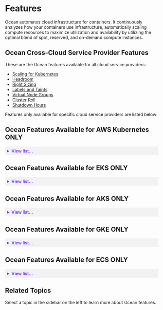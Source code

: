 # Features

Ocean automates cloud infrastructure for containers. It continuously analyzes how your containers use infrastructure, automatically scaling compute resources to maximize utilization and availability by utilizing the optimal blend of spot, reserved, and on-demand compute instances.

## Ocean Cross-Cloud Service Provider Features

These are the Ocean features available for all cloud service providers:

* [Scaling for Kubernetes](ocean/features/scaling-kubernetes)
* [Headroom](ocean/features/headroom)
* [Right Sizing](ocean/features/right-sizing)
* [Labels and Taints](ocean/features/labels-and-taints)
* [Virtual Node Groups](ocean/features/launch-specifications)
* [Cluster Roll](ocean/features/roll-gen)
* [Shutdown Hours](ocean/features/running-hours)

Features only available for specific cloud service providers are listed below:

## Ocean Features Available for AWS Kubernetes ONLY

  <details style="background:#f2f2f2; padding:6px; margin:10px 0px 0px 0px">
   <summary markdown="span" style="color:#7632FE; font-weight:600" id=”texttolinkto”>View list...</summary>
   
  <div style="padding-left:16px">

  These features are ONLY available for Ocean AWS Kubernetes:

  * [Elastic IP](ocean/features/elastic-ip)
  * [Distribute Nodes by vCPU](ocean/features/distribute-vcpu)
  * [Set up Extended Resource Support](ocean/tutorials/set-up-extended-resource-support)

   </div>
    </details>

## Ocean Features Available for EKS ONLY

 <details style="background:#f2f2f2; padding:6px; margin:10px 0px 0px 0px">
   <summary markdown="span" style="color:#7632FE; font-weight:600" id=”texttolinkto”>View list...</summary>
    
   <div style="padding-left:16px">

  These features are ONLY available for Ocean EKS:
  
  * [EKS AMI Auto Update](ocean/features/eks-auto-ami)
  * [Upgrade Kubernetes Version in an Ocean EKS Cluster](ocean/tutorials/upgrade-kubernetes-eks)

   </div>
    </details>

## Ocean Features Available for AKS ONLY

 <details style="background:#f2f2f2; padding:6px; margin:10px 0px 0px 0px">
   <summary markdown="span" style="color:#7632FE; font-weight:600" id=”texttolinkto”>View list...</summary>
   
   <div style="padding-left:16px">

These features are ONLY available for Ocean AKS:

- [Scheduled Roll via Console](ocean/features/roll)
- [Log Integration with Azure Blob](ocean/features/log-integration-with-azure-blob)
- [Import AKS Cluster with Availability Zone Zero](https://docs.spot.io/ocean/features/vngs/az-zero-feature)
- [Regions Without AZ Support (AKS)](ocean/getting-started/aks?id=support-for-regions-without-availability-zones)
- [Select VMs for an AKS Virtual Node Group](https://docs.spot.io/ocean/features/vm-selection-aks)
- [Suspension Hours to Suppress Restrict Scale Down ](https://docs.spot.io/ocean/features/scaling-kubernetes?id=suspension-hours-to-suppress-ocean-restrict-scale-down-aks-only)

>**Notes**: Ocean initiates actions in the Azure account. These actions are bound by the [Azure subscription limits and quotas](https://docs.microsoft.com/en-us/azure/azure-resource-manager/management/azure-subscription-service-limits) provided in the account.
>
> Ocean for AKS currently supports the import of Linux-based node pools only.

 </div>
  </details>

## Ocean Features Available for GKE ONLY
  
 <details style="background:#f2f2f2; padding:6px; margin:10px 0px 0px 0px">
   <summary markdown="span" style="color:#7632FE; font-weight:600" id=”texttolinkto”>View list...</summary>
  
   <div style="padding-left:16px">

These features are ONLY available for Ocean GKE:

* [Auto Update Process for GKE](ocean/features/auto-update-process-gke)
* [Set Maximum Scale Down % for VNG or Cluster via the Console](https://docs.spot.io/ocean/features/max-scale-down-vng-gke-ui)
* [Committed Use Discount](ocean/features/committed-use-discount)


 </div>
  </details>

## Ocean Features Available for ECS ONLY

 <details style="background:#f2f2f2; padding:6px; margin:10px 0px 0px 0px">
   <summary markdown="span" style="color:#7632FE; font-weight:600" id=”texttolinkto”>View list...</summary>
   
   <div style="padding-left:16px">

These features are ONLY available for Ocean AWS ECS:

* [Scaling for ECS](ocean/features/scaling-ecs)
* [Cost Analysis per ECS Service](ocean/features/cost-analysis)
* [Connect a Fargate Service](elastigroup/tutorials/amazon-ecs/import-fargate-services-to-ecs-elastigroup)*  

 </div>
  </details>

## Related Topics

Select a topic in the sidebar on the left to learn more about Ocean features.
